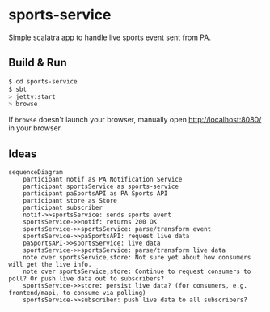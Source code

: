 # sports-service #

Simple scalatra app to handle live sports event sent from PA.

## Build & Run ##

```sh
$ cd sports-service
$ sbt
> jetty:start
> browse
```

If `browse` doesn't launch your browser, manually open [http://localhost:8080/](http://localhost:8080/) in your browser.

## Ideas

```mermaid
sequenceDiagram
    participant notif as PA Notification Service
    participant sportsService as sports-service
    participant paSportsAPI as PA Sports API
    participant store as Store
    participant subscriber
    notif->>sportsService: sends sports event
    sportsService->>notif: returns 200 OK
    sportsService->>sportsService: parse/transform event
    sportsService->>paSportsAPI: request live data
    paSportsAPI->>sportsService: live data
    sportsService->>sportsService: parse/transform live data
    note over sportsService,store: Not sure yet about how consumers will get the live info.
    note over sportsService,store: Continue to request consumers to poll? Or push live data out to subscribers?
    sportsService->>store: persist live data? (for consumers, e.g. frontend/mapi, to consume via polling)
    sportsService->>subscriber: push live data to all subscribers?
            
```
